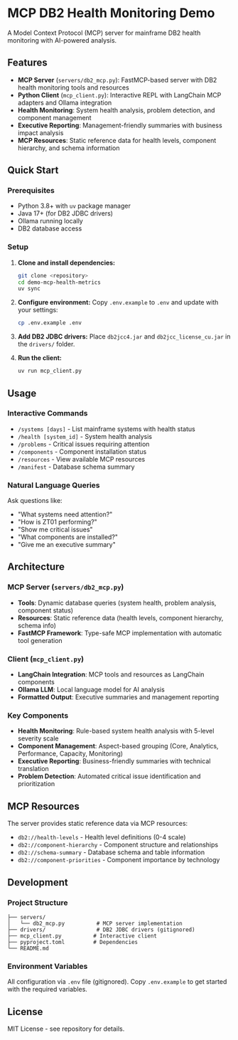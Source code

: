 # MCP DB2 Health Monitoring Demo

A Model Context Protocol (MCP) server for mainframe DB2 health monitoring with AI-powered analysis.

## Features

- **MCP Server** (`servers/db2_mcp.py`): FastMCP-based server with DB2 health monitoring tools and resources
- **Python Client** (`mcp_client.py`): Interactive REPL with LangChain MCP adapters and Ollama integration
- **Health Monitoring**: System health analysis, problem detection, and component management
- **Executive Reporting**: Management-friendly summaries with business impact analysis
- **MCP Resources**: Static reference data for health levels, component hierarchy, and schema information

## Quick Start

### Prerequisites

- Python 3.8+ with `uv` package manager
- Java 17+ (for DB2 JDBC drivers)
- Ollama running locally
- DB2 database access

### Setup

1. **Clone and install dependencies:**
   ```bash
   git clone <repository>
   cd demo-mcp-health-metrics
   uv sync
   ```

2. **Configure environment:**
   Copy `.env.example` to `.env` and update with your settings:
   ```bash
   cp .env.example .env
   ```

3. **Add DB2 JDBC drivers:**
   Place `db2jcc4.jar` and `db2jcc_license_cu.jar` in the `drivers/` folder.

4. **Run the client:**
   ```bash
   uv run mcp_client.py
   ```

## Usage

### Interactive Commands

- `/systems [days]` - List mainframe systems with health status
- `/health [system_id]` - System health analysis
- `/problems` - Critical issues requiring attention
- `/components` - Component installation status
- `/resources` - View available MCP resources
- `/manifest` - Database schema summary

### Natural Language Queries

Ask questions like:
- "What systems need attention?"
- "How is ZT01 performing?"
- "Show me critical issues"
- "What components are installed?"
- "Give me an executive summary"

## Architecture

### MCP Server (`servers/db2_mcp.py`)
- **Tools**: Dynamic database queries (system health, problem analysis, component status)
- **Resources**: Static reference data (health levels, component hierarchy, schema info)
- **FastMCP Framework**: Type-safe MCP implementation with automatic tool generation

### Client (`mcp_client.py`)
- **LangChain Integration**: MCP tools and resources as LangChain components
- **Ollama LLM**: Local language model for AI analysis
- **Formatted Output**: Executive summaries and management reporting

### Key Components

- **Health Monitoring**: Rule-based system health analysis with 5-level severity scale
- **Component Management**: Aspect-based grouping (Core, Analytics, Performance, Capacity, Monitoring)
- **Executive Reporting**: Business-friendly summaries with technical translation
- **Problem Detection**: Automated critical issue identification and prioritization

## MCP Resources

The server provides static reference data via MCP resources:

- `db2://health-levels` - Health level definitions (0-4 scale)
- `db2://component-hierarchy` - Component structure and relationships
- `db2://schema-summary` - Database schema and table information
- `db2://component-priorities` - Component importance by technology

## Development

### Project Structure
```
├── servers/
│   └── db2_mcp.py          # MCP server implementation
├── drivers/                # DB2 JDBC drivers (gitignored)
├── mcp_client.py          # Interactive client
├── pyproject.toml         # Dependencies
└── README.md
```

### Environment Variables
All configuration via `.env` file (gitignored). Copy `.env.example` to get started with the required variables.

## License

MIT License - see repository for details.